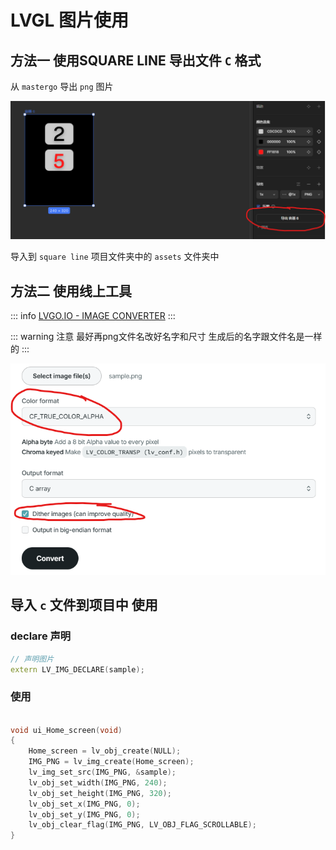 # LVGL  图片使用

## 方法一 使用SQUARE LINE 导出文件 `C` 格式

从 `mastergo` 导出 `png` 图片

![](./img/mastergoExport.png)

导入到 `square line` 项目文件夹中的 `assets` 文件夹中

## 方法二 使用线上工具
::: info
[LVGO.IO - IMAGE CONVERTER](https://lvgl.io/tools/imageconverter)
:::

::: warning 注意
最好再png文件名改好名字和尺寸 生成后的名字跟文件名是一样的
:::

![](./img/LVGOIOPNGCOMVERTER.png)

## 导入 `c` 文件到项目中 使用

### declare 声明
```cpp
// 声明图片
extern LV_IMG_DECLARE(sample);
```

### 使用
```c

void ui_Home_screen(void)
{
    Home_screen = lv_obj_create(NULL);
    IMG_PNG = lv_img_create(Home_screen);
    lv_img_set_src(IMG_PNG, &sample);
    lv_obj_set_width(IMG_PNG, 240);
    lv_obj_set_height(IMG_PNG, 320);
    lv_obj_set_x(IMG_PNG, 0);
    lv_obj_set_y(IMG_PNG, 0);
    lv_obj_clear_flag(IMG_PNG, LV_OBJ_FLAG_SCROLLABLE);
}
```






